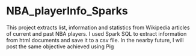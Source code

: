 # NBA_playerInfo_Sparks
This project extracts list, information and statistics from Wikipedia articles of current and past NBA players. I used Spark SQL to extract information from html documents and save it to a csv file. In the nearby future, I will post the same objective achieved using Pig
